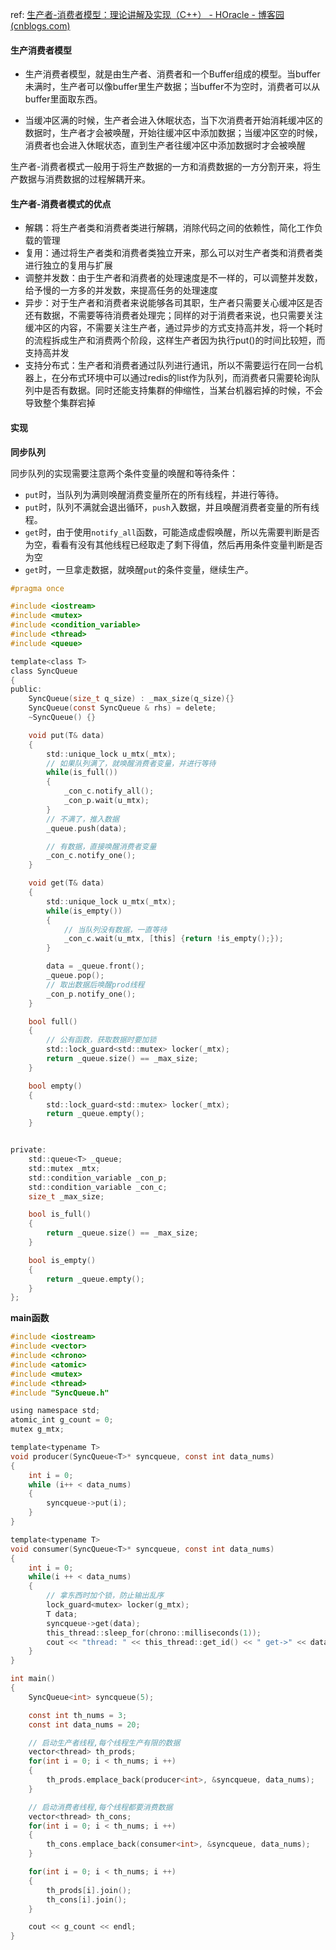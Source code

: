 ref:
[生产者-消费者模型：理论讲解及实现（C++） - HOracle - 博客园 (cnblogs.com)](https://www.cnblogs.com/horacle/p/15425808.html)



#### 生产消费者模型

- 生产消费者模型，就是由生产者、消费者和一个Buffer组成的模型。当buffer未满时，生产者可以像buffer里生产数据；当buffer不为空时，消费者可以从buffer里面取东西。

- 当缓冲区满的时候，生产者会进入休眠状态，当下次消费者开始消耗缓冲区的数据时，生产者才会被唤醒，开始往缓冲区中添加数据；当缓冲区空的时候，消费者也会进入休眠状态，直到生产者往缓冲区中添加数据时才会被唤醒

生产者-消费者模式一般用于将生产数据的一方和消费数据的一方分割开来，将生产数据与消费数据的过程解耦开来。

#### 生产者-消费者模式的优点

- 解耦：将生产者类和消费者类进行解耦，消除代码之间的依赖性，简化工作负载的管理
- 复用：通过将生产者类和消费者类独立开来，那么可以对生产者类和消费者类进行独立的复用与扩展
- 调整并发数：由于生产者和消费者的处理速度是不一样的，可以调整并发数，给予慢的一方多的并发数，来提高任务的处理速度
- 异步：对于生产者和消费者来说能够各司其职，生产者只需要关心缓冲区是否还有数据，不需要等待消费者处理完；同样的对于消费者来说，也只需要关注缓冲区的内容，不需要关注生产者，通过异步的方式支持高并发，将一个耗时的流程拆成生产和消费两个阶段，这样生产者因为执行put()的时间比较短，而支持高并发
- 支持分布式：生产者和消费者通过队列进行通讯，所以不需要运行在同一台机器上，在分布式环境中可以通过redis的list作为队列，而消费者只需要轮询队列中是否有数据。同时还能支持集群的伸缩性，当某台机器宕掉的时候，不会导致整个集群宕掉

#### 实现

**同步队列**

同步队列的实现需要注意两个条件变量的唤醒和等待条件：

- `put`时，当队列为满则唤醒消费变量所在的所有线程，并进行等待。
- `put`时，队列不满就会退出循环，`push`入数据，并且唤醒消费者变量的所有线程。
- `get`时，由于使用`notify_all`函数，可能造成虚假唤醒，所以先需要判断是否为空，看看有没有其他线程已经取走了剩下得值，然后再用条件变量判断是否为空
- `get`时，一旦拿走数据，就唤醒`put`的条件变量，继续生产。

```c
#pragma once 

#include <iostream>
#include <mutex>
#include <condition_variable>
#include <thread>
#include <queue>

template<class T>
class SyncQueue
{
public:
    SyncQueue(size_t q_size) : _max_size(q_size){}
    SyncQueue(const SyncQueue & rhs) = delete;
    ~SyncQueue() {}

    void put(T& data)
    {
        std::unique_lock u_mtx(_mtx);
        // 如果队列满了，就唤醒消费者变量，并进行等待
        while(is_full())
        {
            _con_c.notify_all();
            _con_p.wait(u_mtx);
        }
        // 不满了，推入数据
        _queue.push(data);

        // 有数据，直接唤醒消费者变量
        _con_c.notify_one();
    }

    void get(T& data)
    {
        std::unique_lock u_mtx(_mtx);
        while(is_empty())
        {
            // 当队列没有数据，一直等待
            _con_c.wait(u_mtx, [this] {return !is_empty();});    
        }

        data = _queue.front();
        _queue.pop();
        // 取出数据后唤醒prod线程
        _con_p.notify_one();
    }

    bool full()
    {
        // 公有函数，获取数据时要加锁
        std::lock_guard<std::mutex> locker(_mtx);
        return _queue.size() == _max_size;
    }

    bool empty()
    {
        std::lock_guard<std::mutex> locker(_mtx);
        return _queue.empty();
    }


private:
    std::queue<T> _queue;
    std::mutex _mtx;
    std::condition_variable _con_p;
    std::condition_variable _con_c;
    size_t _max_size;

    bool is_full()
    {
        return _queue.size() == _max_size;
    }

    bool is_empty()
    {
        return _queue.empty();
    }
};
```

 **main函数**

```c
#include <iostream>
#include <vector>
#include <chrono>
#include <atomic>
#include <mutex>
#include <thread>
#include "SyncQueue.h"

using namespace std;
atomic_int g_count = 0;
mutex g_mtx;

template<typename T>
void producer(SyncQueue<T>* syncqueue, const int data_nums)
{
    int i = 0;
    while (i++ < data_nums)
    {
        syncqueue->put(i);
    }    
}

template<typename T>
void consumer(SyncQueue<T>* syncqueue, const int data_nums)
{
    int i = 0;
    while(i ++ < data_nums)
    {
        // 拿东西时加个锁，防止输出乱序
        lock_guard<mutex> locker(g_mtx);
        T data;
        syncqueue->get(data);
        this_thread::sleep_for(chrono::milliseconds(1));
        cout << "thread: " << this_thread::get_id() << " get->" << data << endl;
    }
}

int main()
{
    SyncQueue<int> syncqueue(5);

    const int th_nums = 3;
    const int data_nums = 20;

    // 启动生产者线程,每个线程生产有限的数据
    vector<thread> th_prods;
    for(int i = 0; i < th_nums; i ++)
    {
        th_prods.emplace_back(producer<int>, &syncqueue, data_nums);
    }

    // 启动消费者线程,每个线程都要消费数据
    vector<thread> th_cons;
    for(int i = 0; i < th_nums; i ++)
    {
        th_cons.emplace_back(consumer<int>, &syncqueue, data_nums);
    }

    for(int i = 0; i < th_nums; i ++)
    {
        th_prods[i].join();
        th_cons[i].join();
    }

    cout << g_count << endl;
}
```

